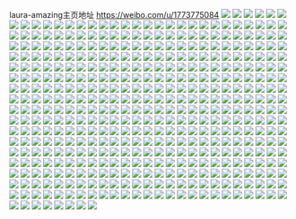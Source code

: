 laura-amazing主页地址 https://weibo.com/u/1773775084 
![](https://wx4.sinaimg.cn/mw2000/69b9a8ecgy1h86q3v6cimj21yc0wie81.jpg) 
![](https://wx4.sinaimg.cn/mw2000/69b9a8ecgy1h86q3yf3s0j21yc0wi4qq.jpg) 
![](https://wx4.sinaimg.cn/mw2000/69b9a8ecgy1h7mj05qx2ej21sc36cu0x.jpg) 
![](https://wx4.sinaimg.cn/mw2000/69b9a8ecgy1h7mj0rpwdqj21sc36c4qq.jpg) 
![](https://wx4.sinaimg.cn/mw2000/69b9a8ecgy1h7mj0uz68dj21sc36cu0x.jpg) 
![](https://wx4.sinaimg.cn/mw2000/69b9a8ecgy1h7mj0oq3dlj21sc36cnpd.jpg) 
![](https://wx4.sinaimg.cn/mw2000/69b9a8ecgy1h7e1vikjtij21rp36cqv5.jpg) 
![](https://wx4.sinaimg.cn/mw2000/69b9a8ecgy1h7e1wfhxmsj21sc36ce82.jpg) 
![](https://wx4.sinaimg.cn/mw2000/69b9a8ecgy1h7e1vp77qfj21s136ckjl.jpg) 
![](https://wx4.sinaimg.cn/mw2000/69b9a8ecgy1h7e1vezfm3j21sc36cjv6.jpg) 
![](https://wx4.sinaimg.cn/mw2000/69b9a8ecgy1h7e1wc0m33j21sc36c1ky.jpg) 
![](https://wx4.sinaimg.cn/mw2000/69b9a8ecgy1h7e1wjk5ovj21sc36cqv6.jpg) 
![](https://wx4.sinaimg.cn/mw2000/69b9a8ecgy1h7bueqhxfij21sc36cgry.jpg) 
![](https://wx4.sinaimg.cn/mw2000/69b9a8ecgy1h7buetjuqkj21sc36cu0z.jpg) 
![](https://wx4.sinaimg.cn/mw2000/69b9a8ecgy1h7bueupw33j21sb36cjw7.jpg) 
![](https://wx4.sinaimg.cn/mw2000/69b9a8ecgy1h7buexpjpcj21sc36c441.jpg) 
![](https://wx4.sinaimg.cn/mw2000/69b9a8ecgy1h7bueol2a5j21sc36c0vy.jpg) 
![](https://wx4.sinaimg.cn/mw2000/69b9a8ecgy1h7buf151iqj21sc36ce82.jpg) 
![](https://wx4.sinaimg.cn/mw2000/69b9a8ecgy1h7buf1udx8j21471oa7gh.jpg) 
![](https://wx4.sinaimg.cn/mw2000/69b9a8ecgy1h7buf2bzycj21dk22cwws.jpg) 
![](https://wx4.sinaimg.cn/mw2000/69b9a8ecgy1h7buf3dxxij21sd2ojhdt.jpg) 
![](https://wx4.sinaimg.cn/mw2000/69b9a8ecgy1h7buf3vccuj216n1rzwsw.jpg) 
![](https://wx4.sinaimg.cn/mw2000/69b9a8ecgy1h7buf4c9kyj21521pkqh2.jpg) 
![](https://wx4.sinaimg.cn/mw2000/69b9a8ecgy1h7buf52q49j20p911wn65.jpg) 
![](https://wx4.sinaimg.cn/mw2000/69b9a8ecgy1h7buf7c1gxj21sc36cu0y.jpg) 
![](https://wx4.sinaimg.cn/mw2000/69b9a8ecgy1h7buf7xgw0j20pb11yagy.jpg) 
![](https://wx4.sinaimg.cn/mw2000/69b9a8ecgy1h7buf9oz6tj21591pv7wh.jpg) 
![](https://wx4.sinaimg.cn/mw2000/69b9a8ecgy1h7bufb4rggj215w1qu7wh.jpg) 
![](https://wx4.sinaimg.cn/mw2000/69b9a8ecgy1h7bubomvclj21a41x7e81.jpg) 
![](https://wx4.sinaimg.cn/mw2000/69b9a8ecgy1h7bufddc3rj21qm15r1kx.jpg) 
![](https://wx4.sinaimg.cn/mw2000/69b9a8ecgy1h77j4g7a8cj21sc2dsn73.jpg) 
![](https://wx4.sinaimg.cn/mw2000/69b9a8ecgy1h77j59x1rcj22c0340e83.jpg) 
![](https://wx4.sinaimg.cn/mw2000/69b9a8ecgy1h77j42gz7pj226l2wshdu.jpg) 
![](https://wx4.sinaimg.cn/mw2000/69b9a8ecgy1h77j40dqf1j22102pcx6q.jpg) 
![](https://wx4.sinaimg.cn/mw2000/69b9a8ecgy1h77j48jyh5j22652w77wj.jpg) 
![](https://wx4.sinaimg.cn/mw2000/69b9a8ecgy1h77j44ujcfj21un2gvhdu.jpg) 
![](https://wx4.sinaimg.cn/mw2000/69b9a8ecgy1h77j50bv61j22c0340kjo.jpg) 
![](https://wx4.sinaimg.cn/mw2000/69b9a8ecgy1h77j4mi3nbj21sc2ds7wi.jpg) 
![](https://wx4.sinaimg.cn/mw2000/69b9a8ecgy1h6ya0530e6j22c03404qs.jpg) 
![](https://wx4.sinaimg.cn/mw2000/69b9a8ecgy1h6yady718gj22c03407wh.jpg) 
![](https://wx4.sinaimg.cn/mw2000/69b9a8ecgy1h6yare99f0j22c0340wzj.jpg) 
![](https://wx4.sinaimg.cn/mw2000/69b9a8ecgy1h6yarbsugqj22c03401l0.jpg) 
![](https://wx4.sinaimg.cn/mw2000/69b9a8ecgy1h6ptvj1wnvj22c0340kie.jpg) 
![](https://wx4.sinaimg.cn/mw2000/69b9a8ecgy1h6ptwu6851j22c0340e81.jpg) 
![](https://wx4.sinaimg.cn/mw2000/69b9a8ecgy1h6ptwz2jn4j22c0340kjo.jpg) 
![](https://wx4.sinaimg.cn/mw2000/69b9a8ecgy1h6ptvqjob3j21sc2dsu0z.jpg) 
![](https://wx4.sinaimg.cn/mw2000/69b9a8ecgy1h6ptw9ppo0j21x82kme83.jpg) 
![](https://wx4.sinaimg.cn/mw2000/69b9a8ecgy1h6ptwd8ydvj216z1lb1kx.jpg) 
![](https://wx4.sinaimg.cn/mw2000/69b9a8ecgy1h6ptw3gx1ej22c0340kjl.jpg) 
![](https://wx4.sinaimg.cn/mw2000/69b9a8ecgy1h6ptxellioj22c03401ky.jpg) 
![](https://wx4.sinaimg.cn/mw2000/69b9a8ecgy1h6ptxnuftlj225h2vbb29.jpg) 
![](https://wx4.sinaimg.cn/mw2000/69b9a8ecgy1h295bv9k9mj20zo2561kx.jpg) 
![](https://wx4.sinaimg.cn/mw2000/69b9a8ecgy1h295btprz1j20zo256qsn.jpg) 
![](https://wx4.sinaimg.cn/mw2000/69b9a8ecgy1h1d6unrra5j20zo2561kx.jpg) 
![](https://wx4.sinaimg.cn/mw2000/69b9a8ecgy1h1d6up7v7sj22560zohdt.jpg) 
![](https://wx4.sinaimg.cn/mw2000/69b9a8ecgy1h1bo47r5opj21ha1z24qq.jpg) 
![](https://wx4.sinaimg.cn/mw2000/69b9a8ecgy1gyuz7x35rej21sc2e01kz.jpg) 
![](https://wx4.sinaimg.cn/mw2000/69b9a8ecgy1gy389r58d6j20sg0sggr7.jpg) 
![](https://wx4.sinaimg.cn/mw2000/69b9a8ecly1gxxi04cwj0j22560zou0x.jpg) 
![](https://wx4.sinaimg.cn/mw2000/69b9a8ecly1gxxhyqne29j22560zob2a.jpg) 
![](https://wx4.sinaimg.cn/mw2000/69b9a8ecly1gxxhz1dfn3j22560zo7wi.jpg) 
![](https://wx4.sinaimg.cn/mw2000/69b9a8ecly1gxxhz7x9urj22560zokjl.jpg) 
![](https://wx4.sinaimg.cn/mw2000/69b9a8ecly1gxxhzg6ihjj22560zohdt.jpg) 
![](https://wx4.sinaimg.cn/mw2000/69b9a8ecly1gxxhzv20cdj22560zo1kz.jpg) 
![](https://wx4.sinaimg.cn/mw2000/69b9a8ecgy1gx5p8r9sgmj20pu0hpgoz.jpg) 
![](https://wx4.sinaimg.cn/mw2000/69b9a8ecgy1gw2f8bewooj227g2xxu0x.jpg) 
![](https://wx4.sinaimg.cn/mw2000/69b9a8ecgy1gw2f8anfjpj22ls1t6hdt.jpg) 
![](https://wx4.sinaimg.cn/mw2000/69b9a8ecgy1gw2f8c8ofyj22ub24qx6p.jpg) 
![](https://wx4.sinaimg.cn/mw2000/69b9a8ecgy1gvydjso2evj20zo256kjl.jpg) 
![](https://wx4.sinaimg.cn/mw2000/69b9a8ecgy1gvu00s4hnxj21sc2ds4o0.jpg) 
![](https://wx4.sinaimg.cn/mw2000/69b9a8ecgy1gvu013v4s8j21sc2dskf2.jpg) 
![](https://wx4.sinaimg.cn/mw2000/69b9a8ecgy1gvu01k9firj21sc2dsb29.jpg) 
![](https://wx4.sinaimg.cn/mw2000/69b9a8ecgy1gvu02nmn7yj21sc2dsqv5.jpg) 
![](https://wx4.sinaimg.cn/mw2000/69b9a8ecgy1gvu0436spxj22560zox6p.jpg) 
![](https://wx4.sinaimg.cn/mw2000/001W2zVygy1gvqu839t8ij62c0340kjn02.jpg) 
![](https://wx4.sinaimg.cn/mw2000/001W2zVygy1gvm7vpfmbij61sc2dshc502.jpg) 
![](https://wx4.sinaimg.cn/mw2000/001W2zVygy1gvkfo4d7y5j63402c0npe02.jpg) 
![](https://wx4.sinaimg.cn/mw2000/001W2zVygy1gvkfo94co1j63402c0x6q02.jpg) 
![](https://wx4.sinaimg.cn/mw2000/001W2zVygy1gvkfo183e8j63402c0qv602.jpg) 
![](https://wx4.sinaimg.cn/mw2000/001W2zVygy1gvkfom183sj63402c0b2a02.jpg) 
![](https://wx4.sinaimg.cn/mw2000/001W2zVygy1gvkfqhmff2j61tk2qc7wh02.jpg) 
![](https://wx4.sinaimg.cn/mw2000/001W2zVygy1gvkfqfpaqij61rq2nlkjl02.jpg) 
![](https://wx4.sinaimg.cn/mw2000/001W2zVygy1gvkfqjjp7kj631n2a8hdt02.jpg) 
![](https://wx4.sinaimg.cn/mw2000/001W2zVygy1gvkfr2p0cpj62c0340b2b02.jpg) 
![](https://wx4.sinaimg.cn/mw2000/001W2zVygy1gvkfs9sjc6j63402c0x6p02.jpg) 
![](https://wx4.sinaimg.cn/mw2000/001W2zVygy1gumujhgbxoj60zh0nnk0w02.jpg) 
![](https://wx4.sinaimg.cn/mw2000/001W2zVygy1gumuizig20j62x41y2qv602.jpg) 
![](https://wx4.sinaimg.cn/mw2000/001W2zVygy1gumujgrm6aj62sj1v11ky02.jpg) 
![](https://wx4.sinaimg.cn/mw2000/001W2zVygy1gumui0nmbuj60yy0naqdc02.jpg) 
![](https://wx4.sinaimg.cn/mw2000/001W2zVygy1gukrcbkebqj62bp1qsqqa02.jpg) 
![](https://wx4.sinaimg.cn/mw2000/001W2zVygy1gukrccwhpwj62fb1th1kx02.jpg) 
![](https://wx4.sinaimg.cn/mw2000/001W2zVygy1gukrcefgo4j62wo26ikjl02.jpg) 
![](https://wx4.sinaimg.cn/mw2000/001W2zVygy1gukrcfn4ipj625p1manee02.jpg) 
![](https://wx4.sinaimg.cn/mw2000/001W2zVygy1gukrcgrki4j62a31pk7q902.jpg) 
![](https://wx4.sinaimg.cn/mw2000/001W2zVygy1gukrcmcjsfj61z31hb1bu02.jpg) 
![](https://wx4.sinaimg.cn/mw2000/001W2zVygy1guijaokgwbj63402c0u0z02.jpg) 
![](https://wx4.sinaimg.cn/mw2000/001W2zVygy1guijatenf3j63402c0u0z02.jpg) 
![](https://wx4.sinaimg.cn/mw2000/001W2zVygy1guijhk18pdj63402c0u0x02.jpg) 
![](https://wx4.sinaimg.cn/mw2000/001W2zVygy1guijdmpkf2j62pi214h7b02.jpg) 
![](https://wx4.sinaimg.cn/mw2000/001W2zVygy1guijdoprtaj62sy23q4qq02.jpg) 
![](https://wx4.sinaimg.cn/mw2000/001W2zVygy1guijdl4kjtj63402c0x6q02.jpg) 
![](https://wx4.sinaimg.cn/mw2000/001W2zVygy1guijhuex31j62ca1r8h6f02.jpg) 
![](https://wx4.sinaimg.cn/mw2000/001W2zVygy1guijhssishj623b2sf1kx02.jpg) 
![](https://wx4.sinaimg.cn/mw2000/001W2zVygy1guijhvhe9pj62lz1yhaxi02.jpg) 
![](https://wx4.sinaimg.cn/mw2000/001W2zVygy1gug4zb3kpdj62c02c01kz02.jpg) 
![](https://wx4.sinaimg.cn/mw2000/69b9a8ecgy1gu63c1hru4j22560zoavl.jpg) 
![](https://wx4.sinaimg.cn/mw2000/69b9a8ecgy1gu63c2ngehj22560zoavj.jpg) 
![](https://wx4.sinaimg.cn/mw2000/69b9a8ecgy1gu63c3qir6j22560zo4jx.jpg) 
![](https://wx4.sinaimg.cn/mw2000/69b9a8ecgy1gu63c4y50mj22560zo4jy.jpg) 
![](https://wx4.sinaimg.cn/mw2000/69b9a8ecgy1gthb99vumej23402c07wk.jpg) 
![](https://wx4.sinaimg.cn/mw2000/69b9a8ecgy1gthb98i76rj22c0340u0y.jpg) 
![](https://wx4.sinaimg.cn/mw2000/69b9a8ecgy1gt5zxn7wygj21sc2dsqv5.jpg) 
![](https://wx4.sinaimg.cn/mw2000/69b9a8ecgy1gt2kc3uho4j20zo256kjl.jpg) 
![](https://wx4.sinaimg.cn/mw2000/69b9a8ecgy1gsshnqbejtj22x721i1eq.jpg) 
![](https://wx4.sinaimg.cn/mw2000/69b9a8ecgy1gshkww9wk6j2134134q8x.jpg) 
![](https://wx4.sinaimg.cn/mw2000/69b9a8ecgy1gs41o07ha0j22c02c0e82.jpg) 
![](https://wx4.sinaimg.cn/mw2000/69b9a8ecgy1gs41o3d3j2j22c02c01kx.jpg) 
![](https://wx4.sinaimg.cn/mw2000/69b9a8ecgy1gs3vogjj5oj21sc2dsb2a.jpg) 
![](https://wx4.sinaimg.cn/mw2000/69b9a8ecgy1gs3vpmmsqfj20vh169hdt.jpg) 
![](https://wx4.sinaimg.cn/mw2000/69b9a8ecgy1gs3wyy28xzj20ul15f1kx.jpg) 
![](https://wx4.sinaimg.cn/mw2000/69b9a8ecgy1gs3wz4afupj21sc2dsx6p.jpg) 
![](https://wx4.sinaimg.cn/mw2000/69b9a8ecly1gs09qf1mumj20u01401kx.jpg) 
![](https://wx4.sinaimg.cn/mw2000/69b9a8ecly1gs09rwlnu7j20lw0oiab0.jpg) 
![](https://wx4.sinaimg.cn/mw2000/69b9a8ecly1gs09qicrygj20u0140x6q.jpg) 
![](https://wx4.sinaimg.cn/mw2000/69b9a8ecgy1grucjiajzwj21sc2dsjwa.jpg) 
![](https://wx4.sinaimg.cn/mw2000/69b9a8ecgy1grm9cfari1j22c02c0hdt.jpg) 
![](https://wx4.sinaimg.cn/mw2000/69b9a8ecgy1gr6pkrdyclj20tg11iafv.jpg) 
![](https://wx4.sinaimg.cn/mw2000/69b9a8ecgy1gr2im8sn3sj20zo0lwtda.jpg) 
![](https://wx4.sinaimg.cn/mw2000/69b9a8ecly1gpuvstdl9hj21o01o01ky.jpg) 
![](https://wx4.sinaimg.cn/mw2000/69b9a8ecly1gpuvsz2fb6j217d17dkcp.jpg) 
![](https://wx4.sinaimg.cn/mw2000/69b9a8ecly1gpuvsu9hw7j21o01o0u0x.jpg) 
![](https://wx4.sinaimg.cn/mw2000/69b9a8ecly1gpuvsvah7hj21w02inu0x.jpg) 
![](https://wx4.sinaimg.cn/mw2000/69b9a8ecly1gpuvswfxj0j22in1w0e82.jpg) 
![](https://wx4.sinaimg.cn/mw2000/69b9a8ecly1gpuvsxyx5kj21w02in4qq.jpg) 
![](https://wx4.sinaimg.cn/mw2000/69b9a8ecgy1gpf3qseu1xj23402c0x6r.jpg) 
![](https://wx4.sinaimg.cn/mw2000/69b9a8ecgy1gpf3qqksv0j20va16n4mm.jpg) 
![](https://wx4.sinaimg.cn/mw2000/69b9a8ecly1goph268hxmj22801o0hdt.jpg) 
![](https://wx4.sinaimg.cn/mw2000/69b9a8ecly1gogwzl1950j226z270npf.jpg) 
![](https://wx4.sinaimg.cn/mw2000/69b9a8ecly1gogwzgimgbj20nh0nhn1x.jpg) 
![](https://wx4.sinaimg.cn/mw2000/69b9a8ecly1gn500uhot3j21ie10ztr0.jpg) 
![](https://wx4.sinaimg.cn/mw2000/69b9a8ecly1gn500upqncj21hx0zync4.jpg) 
![](https://wx4.sinaimg.cn/mw2000/69b9a8ecly1gn500uyit2j21kw11xqnl.jpg) 
![](https://wx4.sinaimg.cn/mw2000/69b9a8ecly1gn500tpyodj21kw11x1d7.jpg) 
![](https://wx4.sinaimg.cn/mw2000/69b9a8ecly1gn500v777gj21kw11x4h7.jpg) 
![](https://wx4.sinaimg.cn/mw2000/69b9a8ecly1gn500vju7xj21kw11x1a0.jpg) 
![](https://wx4.sinaimg.cn/mw2000/69b9a8ecly1gmn7xryyxqj226t26thdu.jpg) 
![](https://wx4.sinaimg.cn/mw2000/69b9a8ecly1gmn8vtmuwij20u00u01kx.jpg) 
![](https://wx4.sinaimg.cn/mw2000/69b9a8ecly1gmc1hmi0nqj21sc2dskjm.jpg) 
![](https://wx4.sinaimg.cn/mw2000/69b9a8ecly1gm7enn25brj21vj2i11ef.jpg) 
![](https://wx4.sinaimg.cn/mw2000/69b9a8ecly1gkoqs4pyt9j21vy2il4e9.jpg) 
![](https://wx4.sinaimg.cn/mw2000/69b9a8ecly1gk90iu4pv7j20v90hidjj.jpg) 
![](https://wx4.sinaimg.cn/mw2000/69b9a8ecly1gjw59z9c2gj221q221u0x.jpg) 
![](https://wx4.sinaimg.cn/mw2000/69b9a8ecly1gjw5a080h5j22c0340kjn.jpg) 
![](https://wx4.sinaimg.cn/mw2000/69b9a8ecly1gjw5a10rvkj21id20e7wh.jpg) 
![](https://wx4.sinaimg.cn/mw2000/69b9a8ecly1gjw5a1z9j0j22801o04qr.jpg) 
![](https://wx4.sinaimg.cn/mw2000/69b9a8ecly1gja6pu6099j22c02c0u0x.jpg) 
![](https://wx4.sinaimg.cn/mw2000/69b9a8ecly1gja6pxdcntj22c02c0x6p.jpg) 
![](https://wx4.sinaimg.cn/mw2000/69b9a8ecly1gja6prl88vj22c02c0u0x.jpg) 
![](https://wx4.sinaimg.cn/mw2000/69b9a8ecly1gja6q0cbxij222y22ynpd.jpg) 
![](https://wx4.sinaimg.cn/mw2000/69b9a8ecly1gj0xfqs7r0j21nv27t7wh.jpg) 
![](https://wx4.sinaimg.cn/mw2000/69b9a8ecly1gj0xfrmntcj21nv27t7wh.jpg) 
![](https://wx4.sinaimg.cn/mw2000/69b9a8ecly1gi3enrtm40j234022ob2a.jpg) 
![](https://wx4.sinaimg.cn/mw2000/69b9a8ecly1ghsr9pzw57j23402c04qq.jpg) 
![](https://wx4.sinaimg.cn/mw2000/69b9a8ecly1ghsr9u30a7j22c0340e83.jpg) 
![](https://wx4.sinaimg.cn/mw2000/69b9a8ecly1ghsr9y9o2yj22c03407wi.jpg) 
![](https://wx4.sinaimg.cn/mw2000/69b9a8ecly1ghsr9zkovtj20y40mr7a0.jpg) 
![](https://wx4.sinaimg.cn/mw2000/69b9a8ecly1ghsra0di1bj21pb16o1c0.jpg) 
![](https://wx4.sinaimg.cn/mw2000/69b9a8ecly1ghsra19vhrj21ml134ts8.jpg) 
![](https://wx4.sinaimg.cn/mw2000/69b9a8ecly1ghogltb65aj21nv27tkjl.jpg) 
![](https://wx4.sinaimg.cn/mw2000/69b9a8ecly1ghlsf2ztcqj20f006at90.jpg) 
![](https://wx4.sinaimg.cn/mw2000/69b9a8ecly1ghkno0133xj21vz1vz1kz.jpg) 
![](https://wx4.sinaimg.cn/mw2000/69b9a8ecly1ghknnyoqp6j227r27re83.jpg) 
![](https://wx4.sinaimg.cn/mw2000/69b9a8ecly1ghdgi6ysn2j20qw06en1d.jpg) 
![](https://wx4.sinaimg.cn/mw2000/69b9a8ecly1gguy7lmie4j22in2inhdu.jpg) 
![](https://wx4.sinaimg.cn/mw2000/69b9a8ecly1ggoi9llyn0j21yl2m4hdu.jpg) 
![](https://wx4.sinaimg.cn/mw2000/69b9a8ecly1ggoi9pr9jdj21sr2ecnpe.jpg) 
![](https://wx4.sinaimg.cn/mw2000/69b9a8ecly1ggoi9rodnnj21l116s000.jpg) 
![](https://wx4.sinaimg.cn/mw2000/69b9a8ecly1ggoi9t3q3ej21gi13enpd.jpg) 
![](https://wx4.sinaimg.cn/mw2000/69b9a8ecly1ggfen57wpyj228p2zlx6q.jpg) 
![](https://wx4.sinaimg.cn/mw2000/69b9a8ecly1ggfen76fvoj22c0340x6p.jpg) 
![](https://wx4.sinaimg.cn/mw2000/69b9a8ecly1ggfena4csej23402c0kjl.jpg) 
![](https://wx4.sinaimg.cn/mw2000/69b9a8ecly1ggfen2oldnj22c0340kjl.jpg) 
![](https://wx4.sinaimg.cn/mw2000/69b9a8ecly1ggdvcdmwvfj21ii20oe81.jpg) 
![](https://wx4.sinaimg.cn/mw2000/69b9a8ecly1gfy0at2cwfj21m025cb29.jpg) 
![](https://wx4.sinaimg.cn/mw2000/69b9a8ecly1gfy0arcpfij21nv27thdt.jpg) 
![](https://wx4.sinaimg.cn/mw2000/69b9a8ecly1gftfkxzc85j20u01s47jt.jpg) 
![](https://wx4.sinaimg.cn/mw2000/69b9a8ecly1gfrtbjogaij21nv2ht4qr.jpg) 
![](https://wx4.sinaimg.cn/mw2000/69b9a8ecly1gflyk7xlfjj21151dih4c.jpg) 
![](https://wx4.sinaimg.cn/mw2000/69b9a8ecly1gflykbdtxwj21151di1c9.jpg) 
![](https://wx4.sinaimg.cn/mw2000/69b9a8ecly1gflyke7rx1j21151di7o7.jpg) 
![](https://wx4.sinaimg.cn/mw2000/69b9a8ecly1gfdtcre5y3j21jd21t4qp.jpg) 
![](https://wx4.sinaimg.cn/mw2000/69b9a8ecly1gezab3fjh4j21nv27tb29.jpg) 
![](https://wx4.sinaimg.cn/mw2000/69b9a8ecly1gezab4eex9j21pd29r7wi.jpg) 
![](https://wx4.sinaimg.cn/mw2000/69b9a8ecly1geuitw4g90j227t1nvh6z.jpg) 
![](https://wx4.sinaimg.cn/mw2000/69b9a8ecly1gcur37ae3yj21400tgn74.jpg) 
![](https://wx4.sinaimg.cn/mw2000/69b9a8ecly1gcur37lciyj21d610wdx0.jpg) 
![](https://wx4.sinaimg.cn/mw2000/69b9a8ecly1gcur37uzlvj20x70m4q98.jpg) 
![](https://wx4.sinaimg.cn/mw2000/69b9a8ecly1gcur383j92j215t0w3tie.jpg) 
![](https://wx4.sinaimg.cn/mw2000/69b9a8ecly1gclch9j7xzj21nv27t4qp.jpg) 
![](https://wx4.sinaimg.cn/mw2000/69b9a8ecly1gclchaaq19j21n226r7wh.jpg) 
![](https://wx4.sinaimg.cn/mw2000/69b9a8ecly1gcdqz7ol6uj22c0340x6s.jpg) 
![](https://wx4.sinaimg.cn/mw2000/69b9a8ecly1gcdqz9990aj22c0340x6s.jpg) 
![](https://wx4.sinaimg.cn/mw2000/69b9a8ecly1gbz7xbybjjj21nv27tx6p.jpg) 
![](https://wx4.sinaimg.cn/mw2000/69b9a8ecly1gbz7xnmn5ij23402c0b2b.jpg) 
![](https://wx4.sinaimg.cn/mw2000/69b9a8ecly1gbwv533fk0j21vo0v94qy.jpg) 
![](https://wx4.sinaimg.cn/mw2000/69b9a8ecly1gbwv463b00j21vo0v9qvb.jpg) 
![](https://wx4.sinaimg.cn/mw2000/69b9a8ecly1gbwv5gqo8uj21vo0v94qw.jpg) 
![](https://wx4.sinaimg.cn/mw2000/69b9a8ecly1gbwv4ku9r2j21vo0v9he0.jpg) 
![](https://wx4.sinaimg.cn/mw2000/69b9a8ecly1gbpg0a328uj21vo0v9hdz.jpg) 
![](https://wx4.sinaimg.cn/mw2000/69b9a8ecly1gbly18va0hj20mi0u043r.jpg) 
![](https://wx4.sinaimg.cn/mw2000/69b9a8ecly1gbly1752phj22c03404qq.jpg) 
![](https://wx4.sinaimg.cn/mw2000/69b9a8ecly1gbly1cdv6dj21vo0v9kjr.jpg) 
![](https://wx4.sinaimg.cn/mw2000/69b9a8ecly1gbly1i56pbj21vo0v9npm.jpg) 
![](https://wx4.sinaimg.cn/mw2000/69b9a8ecly1gbly1jrvnij23402c0njw.jpg) 
![](https://wx4.sinaimg.cn/mw2000/69b9a8ecly1gbly1krzozj20u01syk5t.jpg) 
![](https://wx4.sinaimg.cn/mw2000/69b9a8ecly1gbjnerrtgcj23402c0x6p.jpg) 
![](https://wx4.sinaimg.cn/mw2000/69b9a8ecly1gbbjurzyd1j23402c07wh.jpg) 
![](https://wx4.sinaimg.cn/mw2000/69b9a8ecly1gbbjuzev54j23402c07wh.jpg) 
![](https://wx4.sinaimg.cn/mw2000/69b9a8ecly1gbbjwwgrzpj213u0tu4qp.jpg) 
![](https://wx4.sinaimg.cn/mw2000/69b9a8ecly1gbbjuki6m5j22c03401kx.jpg) 
![](https://wx4.sinaimg.cn/mw2000/69b9a8ecly1gbbjwnqjmkj21sy0u0x6p.jpg) 
![](https://wx4.sinaimg.cn/mw2000/69b9a8ecly1gbbjvrdyvnj20lh0mdn1n.jpg) 
![](https://wx4.sinaimg.cn/mw2000/69b9a8ecly1gbbjx3w3thj20u00vcwu9.jpg) 
![](https://wx4.sinaimg.cn/mw2000/69b9a8ecly1gbaeu3z4vzj23402c01kx.jpg) 
![](https://wx4.sinaimg.cn/mw2000/69b9a8ecly1gbaev8uyefj23402c01kx.jpg) 
![](https://wx4.sinaimg.cn/mw2000/69b9a8ecly1gb9o1o78skj23402c07mk.jpg) 
![](https://wx4.sinaimg.cn/mw2000/69b9a8ecly1gb9o1qyry3j23402c0kil.jpg) 
![](https://wx4.sinaimg.cn/mw2000/69b9a8ecly1gb9o1ub9r3j23402c01kx.jpg) 
![](https://wx4.sinaimg.cn/mw2000/69b9a8ecly1gb9o1wzxnfj23402c01kx.jpg) 
![](https://wx4.sinaimg.cn/mw2000/69b9a8ecly1gb9o1zws6dj22c03404qp.jpg) 
![](https://wx4.sinaimg.cn/mw2000/69b9a8ecly1gb83cz59ihj23402c01kx.jpg) 
![](https://wx4.sinaimg.cn/mw2000/69b9a8ecly1gb83dlllzpj23402c07wh.jpg) 
![](https://wx4.sinaimg.cn/mw2000/69b9a8ecly1gazuicwgdij21gu0z8kdz.jpg) 
![](https://wx4.sinaimg.cn/mw2000/69b9a8ecly1gazuici2fzj21kw11xasz.jpg) 
![](https://wx4.sinaimg.cn/mw2000/69b9a8ecly1gazuifxmtfj21jx11ae5l.jpg) 
![](https://wx4.sinaimg.cn/mw2000/69b9a8ecly1gazuigk64mj22xc1yaqv5.jpg) 
![](https://wx4.sinaimg.cn/mw2000/69b9a8ecly1gazuihizp3j22ta1vle81.jpg) 
![](https://wx4.sinaimg.cn/mw2000/69b9a8ecly1gazuiih50uj21xo2wiqv5.jpg) 
![](https://wx4.sinaimg.cn/mw2000/69b9a8ecly1gaykrlld8kj227t1nve82.jpg) 
![](https://wx4.sinaimg.cn/mw2000/69b9a8ecly1galt24fj0oj22c02c04qp.jpg) 
![](https://wx4.sinaimg.cn/mw2000/69b9a8ecly1galt281132j22c02c07wh.jpg) 
![](https://wx4.sinaimg.cn/mw2000/69b9a8ecly1galt2c3wuxj22c02c07wh.jpg) 
![](https://wx4.sinaimg.cn/mw2000/69b9a8ecly1galt2g9b56j23402c0e62.jpg) 
![](https://wx4.sinaimg.cn/mw2000/69b9a8ecly1galt2rwz6oj23402c0e81.jpg) 
![](https://wx4.sinaimg.cn/mw2000/69b9a8ecly1galt351hoyj23402c01fz.jpg) 
![](https://wx4.sinaimg.cn/mw2000/69b9a8ecly1galt3apg7uj22c0340kjl.jpg) 
![](https://wx4.sinaimg.cn/mw2000/69b9a8ecly1galt3fwvdej22c02c0u0a.jpg) 
![](https://wx4.sinaimg.cn/mw2000/69b9a8ecly1galt3jd0akj22c02c04qp.jpg) 
![](https://wx4.sinaimg.cn/mw2000/69b9a8ecly1galt3nk976j22c02c0hdt.jpg) 
![](https://wx4.sinaimg.cn/mw2000/69b9a8ecly1galt3ub1tzj22c0340e81.jpg) 
![](https://wx4.sinaimg.cn/mw2000/69b9a8ecly1galt4019kwj22c03407wh.jpg) 
![](https://wx4.sinaimg.cn/mw2000/69b9a8ecly1galt441lzjj22c02c04qp.jpg) 
![](https://wx4.sinaimg.cn/mw2000/69b9a8ecly1gai90xamhej23402c0hdv.jpg) 
![](https://wx4.sinaimg.cn/mw2000/69b9a8ecly1gai98zl481j23402c0qv5.jpg) 
![](https://wx4.sinaimg.cn/mw2000/69b9a8ecly1gai91ba10bj23402c0e82.jpg) 
![](https://wx4.sinaimg.cn/mw2000/69b9a8ecly1gai90ni9iyj23402c0x6p.jpg) 
![](https://wx4.sinaimg.cn/mw2000/69b9a8ecly1gai9140yn8j23402c0qv5.jpg) 
![](https://wx4.sinaimg.cn/mw2000/69b9a8ecly1gai98szdztj23402c0npd.jpg) 
![](https://wx4.sinaimg.cn/mw2000/69b9a8ecly1gai996tkm5j23402c0qv5.jpg) 
![](https://wx4.sinaimg.cn/mw2000/69b9a8ecly1gai99cd3z4j23402c07wi.jpg) 
![](https://wx4.sinaimg.cn/mw2000/69b9a8ecly1gai91ha5lmj23402c0e81.jpg) 
![](https://wx4.sinaimg.cn/mw2000/69b9a8ecly1gahen9uhedj20tn0o9ajb.jpg) 
![](https://wx4.sinaimg.cn/mw2000/69b9a8ecly1gagrwspct1j22c02c0ke6.jpg) 
![](https://wx4.sinaimg.cn/mw2000/69b9a8ecly1gagrwu8wo8j22c02c0nl5.jpg) 
![](https://wx4.sinaimg.cn/mw2000/69b9a8ecly1gag6h6wliej22191j04lr.jpg) 
![](https://wx4.sinaimg.cn/mw2000/69b9a8ecly1gag6h86xlfj21ys1h4nnn.jpg) 
![](https://wx4.sinaimg.cn/mw2000/69b9a8ecly1gag6h9xf6lj22111is7wh.jpg) 
![](https://wx4.sinaimg.cn/mw2000/69b9a8ecly1gag6hb7klaj220h1idhd8.jpg) 
![](https://wx4.sinaimg.cn/mw2000/69b9a8ecly1ga81gak95nj21wr1wrqst.jpg) 
![](https://wx4.sinaimg.cn/mw2000/69b9a8ecly1ga81gbctxxj21wr1wrtxl.jpg) 
![](https://wx4.sinaimg.cn/mw2000/69b9a8ecly1ga4ub3l9pqj21vo0v9b2c.jpg) 
![](https://wx4.sinaimg.cn/mw2000/69b9a8ecly1ga4ub50us0j21vo0v94qs.jpg) 
![](https://wx4.sinaimg.cn/mw2000/69b9a8ecly1ga3mwdgdkuj21vo0v9b2c.jpg) 
![](https://wx4.sinaimg.cn/mw2000/69b9a8ecly1ga3mwev9joj21vo0v97wm.jpg) 
![](https://wx4.sinaimg.cn/mw2000/69b9a8ecly1ga3mwbdwvjj21vo0v9kjq.jpg) 
![](https://wx4.sinaimg.cn/mw2000/69b9a8ecly1ga30bh21ezj21eh1eh4l6.jpg) 
![](https://wx4.sinaimg.cn/mw2000/69b9a8ecly1g9kc62dib0j21nv27tu0x.jpg) 
![](https://wx4.sinaimg.cn/mw2000/69b9a8ecly1g9kc617unnj21nv27tu0x.jpg) 
![](https://wx4.sinaimg.cn/mw2000/69b9a8ecly1g95wbg6jfnj21ku1ku1kx.jpg) 
![](https://wx4.sinaimg.cn/mw2000/69b9a8ecly1g94pvspj44j20u00q3wr6.jpg) 
![](https://wx4.sinaimg.cn/mw2000/69b9a8ecly1g8tswso2jdj20v9096tbf.jpg) 
![](https://wx4.sinaimg.cn/mw2000/69b9a8ecly1g8tt4q30pdj22ds2dsb29.jpg) 
![](https://wx4.sinaimg.cn/mw2000/69b9a8ecly1g85to7jjduj22v825gqv5.jpg) 
![](https://wx4.sinaimg.cn/mw2000/69b9a8ecly1g853bfi2mlj21sc2dsx6q.jpg) 
![](https://wx4.sinaimg.cn/mw2000/69b9a8ecly1g853bdko9qj21sc2dsx6q.jpg) 
![](https://wx4.sinaimg.cn/mw2000/69b9a8ecly1g7u9q7nzd8j22c0340x6p.jpg) 
![](https://wx4.sinaimg.cn/mw2000/69b9a8ecly1g7k3wjixygj213z0u0qv5.jpg) 
![](https://wx4.sinaimg.cn/mw2000/69b9a8ecly1g7hb9kdoolj20ku0yl78b.jpg) 
![](https://wx4.sinaimg.cn/mw2000/69b9a8ecly1g75tu0qmwcj21sc2dsu0y.jpg) 
![](https://wx4.sinaimg.cn/mw2000/69b9a8ecly1g75ttzqrtcj21sc2dshdu.jpg) 
![](https://wx4.sinaimg.cn/mw2000/69b9a8ecly1g72j9lx5paj21sg2dsqm8.jpg) 
![](https://wx4.sinaimg.cn/mw2000/69b9a8ecly1g72j9ktm3nj21sg2dstu4.jpg) 
![](https://wx4.sinaimg.cn/mw2000/69b9a8ecly1g72j9mwv37j21sg2dsqnb.jpg) 
![](https://wx4.sinaimg.cn/mw2000/69b9a8ecly1g6p3p0wxdxj21sc1scb29.jpg) 
![](https://wx4.sinaimg.cn/mw2000/69b9a8ecly1g6hxytj2k1j21sc1sckjm.jpg) 
![](https://wx4.sinaimg.cn/mw2000/69b9a8ecly1g6eiiv4m5zj20u01hcdmt.jpg) 
![](https://wx4.sinaimg.cn/mw2000/69b9a8ecly1g64vsdema7j22to26onpe.jpg) 
![](https://wx4.sinaimg.cn/mw2000/69b9a8ecly1g60qgn94acj20v91vohdw.jpg) 
![](https://wx4.sinaimg.cn/mw2000/69b9a8ecly1g5x86nir1uj22w8268x6p.jpg) 
![](https://wx4.sinaimg.cn/mw2000/69b9a8ecly1g5x86p63qhj23402c0qv5.jpg) 
![](https://wx4.sinaimg.cn/mw2000/69b9a8ecly1g5x86rv15hj22me1ywnpd.jpg) 
![](https://wx4.sinaimg.cn/mw2000/69b9a8ecly1g5x86r2jcqj22d01qn1ky.jpg) 
![](https://wx4.sinaimg.cn/mw2000/69b9a8ecly1g5vrxfdmblj21zs2n87wi.jpg) 
![](https://wx4.sinaimg.cn/mw2000/69b9a8ecly1g5vrxgimolj23402c0b29.jpg) 
![](https://wx4.sinaimg.cn/mw2000/69b9a8ecly1g5uxm0o96mj23402c01kx.jpg) 
![](https://wx4.sinaimg.cn/mw2000/69b9a8ecly1g5uxm3q4sbj23402c01kx.jpg) 
![](https://wx4.sinaimg.cn/mw2000/69b9a8ecly1g5uxlxbgbqj23402c04qp.jpg) 
![](https://wx4.sinaimg.cn/mw2000/69b9a8ecly1g5uxm6grgzj23402c01kx.jpg) 
![](https://wx4.sinaimg.cn/mw2000/69b9a8ecly1g5p5490rimj22c02c0kjo.jpg) 
![](https://wx4.sinaimg.cn/mw2000/69b9a8ecly1g5p54bf6hcj22c02c0npg.jpg) 
![](https://wx4.sinaimg.cn/mw2000/69b9a8ecly1g5p547diaxj220y20wkjm.jpg) 
![](https://wx4.sinaimg.cn/mw2000/69b9a8ecly1g5p54dep21j22c02c04qr.jpg) 
![](https://wx4.sinaimg.cn/mw2000/69b9a8ecly1g5mtanduv7j21400u04qp.jpg) 
![](https://wx4.sinaimg.cn/mw2000/69b9a8ecly1g5ftuqfl7fj23402c0quc.jpg) 
![](https://wx4.sinaimg.cn/mw2000/69b9a8ecly1g5ftus8pqdj23402c0e2j.jpg) 
![](https://wx4.sinaimg.cn/mw2000/69b9a8ecly1g5ftuul6nlj22e41z27wh.jpg) 
![](https://wx4.sinaimg.cn/mw2000/69b9a8ecly1g5ftwjha1wj23402c0wzj.jpg) 
![](https://wx4.sinaimg.cn/mw2000/69b9a8ecly1g5ftuxhiq7j21zx2qlhdu.jpg) 
![](https://wx4.sinaimg.cn/mw2000/69b9a8ecly1g58tetjnsxj20pq0pln13.jpg) 
![](https://wx4.sinaimg.cn/mw2000/69b9a8ecly1g4lxs59pa4j22yo1o0hdv.jpg) 
![](https://wx4.sinaimg.cn/mw2000/69b9a8ecly1g4i1jlprtoj23402c07wh.jpg) 
![](https://wx4.sinaimg.cn/mw2000/69b9a8ecly1g4i1jn28xoj23402c07u7.jpg) 
![](https://wx4.sinaimg.cn/mw2000/69b9a8ecly1g4i1jk44yrj23402c0axe.jpg) 
![](https://wx4.sinaimg.cn/mw2000/69b9a8ecly1g4coj7k06jj22c02c07wj.jpg) 
![](https://wx4.sinaimg.cn/mw2000/69b9a8ecly1g4cojlwmikj22402401kx.jpg) 
![](https://wx4.sinaimg.cn/mw2000/69b9a8ecly1g4cok7tqehj23402c0hdt.jpg) 
![](https://wx4.sinaimg.cn/mw2000/69b9a8ecly1g4cokfq6ybj22c03404jv.jpg) 
![](https://wx4.sinaimg.cn/mw2000/69b9a8ecly1g47rj97hrbj20m80m842f.jpg) 
![](https://wx4.sinaimg.cn/mw2000/69b9a8ecly1g47rj9l80vj20m80m8adh.jpg) 
![](https://wx4.sinaimg.cn/mw2000/69b9a8ecly1g47rj8os4xj20m80m8wh6.jpg) 
![](https://wx4.sinaimg.cn/mw2000/69b9a8ecly1g40wauadd1j22c0340kjl.jpg) 
![](https://wx4.sinaimg.cn/mw2000/69b9a8ecly1g40wavitajj22c0340x6p.jpg) 
![](https://wx4.sinaimg.cn/mw2000/69b9a8ecly1g40waw64hvj22c0340e81.jpg) 
![](https://wx4.sinaimg.cn/mw2000/69b9a8ecly1g40wawqwx4j22c0340e81.jpg) 
![](https://wx4.sinaimg.cn/mw2000/69b9a8ecly1g40wax7gx5j21vw2hrk7r.jpg) 
![](https://wx4.sinaimg.cn/mw2000/69b9a8ecly1g40waxj4v0j22282pwnjj.jpg) 
![](https://wx4.sinaimg.cn/mw2000/69b9a8ecly1g40wdeealjj22c0340u0x.jpg) 
![](https://wx4.sinaimg.cn/mw2000/69b9a8ecly1g40way99ucj22c0340qv5.jpg) 
![](https://wx4.sinaimg.cn/mw2000/69b9a8ecly1g40wdfd8woj22c0340qv5.jpg) 
![](https://wx4.sinaimg.cn/mw2000/69b9a8ecly1g3qjbrbd2kj20u00u0dl3.jpg) 
![](https://wx4.sinaimg.cn/mw2000/69b9a8ecly1g3jkw8pdghj215o224qji.jpg) 
![](https://wx4.sinaimg.cn/mw2000/69b9a8ecly1g386xum1vtj22vs25snpd.jpg) 
![](https://wx4.sinaimg.cn/mw2000/69b9a8ecly1g386xtusl0j20v90l6tc7.jpg) 
![](https://wx4.sinaimg.cn/mw2000/69b9a8ecly1g35c5ye1ojj20qy10db29.jpg) 
![](https://wx4.sinaimg.cn/mw2000/69b9a8ecly1g30m0s2c3qj22c0340e81.jpg) 
![](https://wx4.sinaimg.cn/mw2000/69b9a8ecly1g2zs4h8yyvj21q82j57wj.jpg) 
![](https://wx4.sinaimg.cn/mw2000/69b9a8ecly1g2sy1l8tzsj21z11z1b29.jpg) 
![](https://wx4.sinaimg.cn/mw2000/69b9a8ecly1g2sy21ovcwj22c02c0b2a.jpg) 
![](https://wx4.sinaimg.cn/mw2000/69b9a8ecly1g2sy29zpbnj21qi2bc4qp.jpg) 
![](https://wx4.sinaimg.cn/mw2000/69b9a8ecly1g2sy0x3sm7j21qi2bc7wh.jpg) 
![](https://wx4.sinaimg.cn/mw2000/69b9a8ecly1g2sy2fbqyuj21ma25q4jf.jpg) 
![](https://wx4.sinaimg.cn/mw2000/69b9a8ecly1g2sy2r1z0lj22hx1tpkjl.jpg) 
![](https://wx4.sinaimg.cn/mw2000/69b9a8ecly1g2rqh42zvkj21nz2l7b2a.jpg) 
![](https://wx4.sinaimg.cn/mw2000/69b9a8ecly1g2rqh4wa8kj21nz28cu0x.jpg) 
![](https://wx4.sinaimg.cn/mw2000/69b9a8ecly1g1povs5pegj2328323kjl.jpg) 
![](https://wx4.sinaimg.cn/mw2000/69b9a8ecly1g1povqtxzkj24uj39rhdu.jpg) 
![](https://wx4.sinaimg.cn/mw2000/69b9a8ecly1g1l3af9h9lj20rs15o4bd.jpg) 
![](https://wx4.sinaimg.cn/mw2000/69b9a8ecly1g1ha3z2dacj23402c04qx.jpg) 
![](https://wx4.sinaimg.cn/mw2000/69b9a8ecly1g1ha40rxj1j21mv19okjn.jpg) 
![](https://wx4.sinaimg.cn/mw2000/69b9a8ecly1g14wirlc2ij22c02c0x6w.jpg) 
![](https://wx4.sinaimg.cn/mw2000/69b9a8ecly1g14wig4suej22c02c04qx.jpg) 
![](https://wx4.sinaimg.cn/mw2000/69b9a8ecly1g0s2gmihknj21sc2ds4qv.jpg) 
![](https://wx4.sinaimg.cn/mw2000/69b9a8ecly1g0j65fw993j20j40hajtn.jpg) 
![](https://wx4.sinaimg.cn/mw2000/69b9a8ecly1fzr4r3rn6lj21r627v4qq.jpg) 
![](https://wx4.sinaimg.cn/mw2000/69b9a8ecly1fzr4r8m7dvj21px2747wi.jpg) 
![](https://wx4.sinaimg.cn/mw2000/69b9a8ecly1fzr4rc27ukj21ko23kqv5.jpg) 
![](https://wx4.sinaimg.cn/mw2000/69b9a8ecly1fzlm4y8c4ej20v815okjl.jpg) 
![](https://wx4.sinaimg.cn/mw2000/69b9a8ecly1fz0hhgkh8fj20v80kunm3.jpg) 
![](https://wx4.sinaimg.cn/mw2000/69b9a8ecly1fyrgvbbkfuj21sc1sckjl.jpg) 
![](https://wx4.sinaimg.cn/mw2000/69b9a8ecly1fyq60zbeaoj218g0xa4qq.jpg) 
![](https://wx4.sinaimg.cn/mw2000/69b9a8ecly1fyq60o5g8wj20xc18etou.jpg) 
![](https://wx4.sinaimg.cn/mw2000/69b9a8ecly1fyiuj1xldej20cv0i5wg3.jpg) 
![](https://wx4.sinaimg.cn/mw2000/69b9a8ecly1fyiuj18fdhj20go0m8jt5.jpg) 
![](https://wx4.sinaimg.cn/mw2000/69b9a8ecly1fydzmbgkvfj21m71m7hdt.jpg) 
![](https://wx4.sinaimg.cn/mw2000/69b9a8ecly1fydzlniaz1j223r23re82.jpg) 
![](https://wx4.sinaimg.cn/mw2000/69b9a8ecly1fydzmftjhzj21lv1lve81.jpg) 
![](https://wx4.sinaimg.cn/mw2000/69b9a8ecly1fydklb8f2pj23403404qw.jpg) 
![](https://wx4.sinaimg.cn/mw2000/69b9a8ecly1fydkldy8zaj2340340u13.jpg) 
![](https://wx4.sinaimg.cn/mw2000/69b9a8ecgy1fy44vqiy3yj20v80v8wwq.jpg) 
![](https://wx4.sinaimg.cn/mw2000/69b9a8ecgy1fy2ls63u79j21l51l5hdt.jpg) 
![](https://wx4.sinaimg.cn/mw2000/69b9a8ecly1fxq756tv8uj22c02c0b2a.jpg) 
![](https://wx4.sinaimg.cn/mw2000/69b9a8ecly1fxq755y8lhj21nw263u0x.jpg) 
![](https://wx4.sinaimg.cn/mw2000/69b9a8ecly1fxgm440qdcj21nk27tb2a.jpg) 
![](https://wx4.sinaimg.cn/mw2000/69b9a8ecly1fxde5us5o0j21iu26t7wl.jpg) 
![](https://wx4.sinaimg.cn/mw2000/69b9a8ecly1fxde5ldezwj21nu27cu0x.jpg) 
![](https://wx4.sinaimg.cn/mw2000/69b9a8ecly1fx0qv3j69vj20v915ndqf.jpg) 
![](https://wx4.sinaimg.cn/mw2000/69b9a8ecly1fx0qv4j8pnj20rs2cob26.jpg) 
![](https://wx4.sinaimg.cn/mw2000/69b9a8ecly1fx0qv5aotmj20v919zaoz.jpg) 
![](https://wx4.sinaimg.cn/mw2000/69b9a8ecly1fx0qv630j9j20v91brwtr.jpg) 
![](https://wx4.sinaimg.cn/mw2000/69b9a8ecly1fx0qv7dliwj20v91cgqi6.jpg) 
![](https://wx4.sinaimg.cn/mw2000/69b9a8ecly1fx0qv86xpej20v91cd4e8.jpg) 
![](https://wx4.sinaimg.cn/mw2000/69b9a8ecly1fx0qv2o0qxj20v91chncy.jpg) 
![](https://wx4.sinaimg.cn/mw2000/69b9a8ecly1fx0qv93uevj20v91cidvo.jpg) 
![](https://wx4.sinaimg.cn/mw2000/69b9a8ecly1fx0qv9utwmj20v91e4wvj.jpg) 
![](https://wx4.sinaimg.cn/mw2000/69b9a8ecly1fwrozi3ys7j20k00k03zt.jpg) 
![](https://wx4.sinaimg.cn/mw2000/69b9a8ecly1fw2eqzdepuj21l9248x6p.jpg) 
![](https://wx4.sinaimg.cn/mw2000/69b9a8ecly1fw2er13wvij22c0340b29.jpg) 
![](https://wx4.sinaimg.cn/mw2000/69b9a8ecly1fw2er3rmn3j22c03404qp.jpg) 
![](https://wx4.sinaimg.cn/mw2000/69b9a8ecly1fw2erhlepfj222018f1kz.jpg) 
![](https://wx4.sinaimg.cn/mw2000/69b9a8ecly1fw182ubvrcj20v815ox6p.jpg) 
![](https://wx4.sinaimg.cn/mw2000/69b9a8ecly1fvsp8b6j2rj23402c0tpz.jpg) 
![](https://wx4.sinaimg.cn/mw2000/69b9a8ecly1fvsp8dxz8aj23402c0dtc.jpg) 
![](https://wx4.sinaimg.cn/mw2000/69b9a8ecly1fvsp8gkjr1j23402c01bb.jpg) 
![](https://wx4.sinaimg.cn/mw2000/69b9a8ecly1fvsp8jdg39j23402c0ape.jpg) 
![](https://wx4.sinaimg.cn/mw2000/69b9a8ecly1fvsp8mvhqpj23402c0qkj.jpg) 
![](https://wx4.sinaimg.cn/mw2000/69b9a8ecly1fvsp8ruaeej22c0340b29.jpg) 
![](https://wx4.sinaimg.cn/mw2000/69b9a8ecly1fvf9rsrmhbj211x1ete30.jpg) 
![](https://wx4.sinaimg.cn/mw2000/69b9a8ecly1fvf9swfc0zj20u0140qf3.jpg) 
![](https://wx4.sinaimg.cn/mw2000/69b9a8ecly1fvblpdtlnmj20a907rab6.jpg) 
![](https://wx4.sinaimg.cn/mw2000/69b9a8ecly1fuu8p9j3efj21sg2dskjm.jpg) 
![](https://wx4.sinaimg.cn/mw2000/69b9a8ecly1fudvlyzst7j21p42x6qv5.jpg) 
![](https://wx4.sinaimg.cn/mw2000/69b9a8ecly1fu5puj22bsj22ds1sgqv5.jpg) 
![](https://wx4.sinaimg.cn/mw2000/69b9a8ecly1ftjzl1nhabj20lg340e83.jpg) 
![](https://wx4.sinaimg.cn/mw2000/69b9a8ecly1ftjrvv8vkwj20v815ke81.jpg) 
![](https://wx4.sinaimg.cn/mw2000/69b9a8ecly1ft05yx9h02j21ke25y4qp.jpg) 
![](https://wx4.sinaimg.cn/mw2000/69b9a8ecly1ft05yy80fij21kw21bhdt.jpg) 
![](https://wx4.sinaimg.cn/mw2000/69b9a8ecly1ft05yywpkuj21ba22nqtr.jpg) 
![](https://wx4.sinaimg.cn/mw2000/69b9a8ecly1ft05yzu96cj21kw214hdt.jpg) 
![](https://wx4.sinaimg.cn/mw2000/69b9a8ecly1fsum52wowhj21kw23vkjv.jpg) 
![](https://wx4.sinaimg.cn/mw2000/69b9a8ecly1fsum570jk1j21kw23vkjv.jpg) 
![](https://wx4.sinaimg.cn/mw2000/69b9a8ecly1fsum5f5j0yj21kw23ve8b.jpg) 
![](https://wx4.sinaimg.cn/mw2000/69b9a8ecly1fsum5aps8fj21kw23vkjv.jpg) 
![](https://wx4.sinaimg.cn/mw2000/69b9a8ecly1fstk95w0xsj21ka1k8tti.jpg) 
![](https://wx4.sinaimg.cn/mw2000/69b9a8ecly1fstk98sw2mj21kw1kxb29.jpg) 
![](https://wx4.sinaimg.cn/mw2000/69b9a8ecly1frs7j6t6cmj20rs15o1ky.jpg) 
![](https://wx4.sinaimg.cn/mw2000/69b9a8ecly1frs7j3737kj227o1nrhe0.jpg) 
![](https://wx4.sinaimg.cn/mw2000/69b9a8ecly1frs7kgk9y8j20zk0qnnfn.jpg) 
![](https://wx4.sinaimg.cn/mw2000/69b9a8ecly1frs7j8f2c7j20qo0zkwwo.jpg) 
![](https://wx4.sinaimg.cn/mw2000/69b9a8ecly1frs7jao6qoj20qo0ziqc4.jpg) 
![](https://wx4.sinaimg.cn/mw2000/69b9a8ecly1frs7j9ocy8j20qo0zk1as.jpg) 
![](https://wx4.sinaimg.cn/mw2000/69b9a8ecly1frs7kf2dotj20qn0xxwpf.jpg) 
![](https://wx4.sinaimg.cn/mw2000/69b9a8ecly1frs7i3z360j20qp0zlh5j.jpg) 
![](https://wx4.sinaimg.cn/mw2000/69b9a8ecly1frs7ic2istj20rs15o1ky.jpg) 
![](https://wx4.sinaimg.cn/mw2000/69b9a8ecly1fr1js1z6bgj20rs15o7uh.jpg) 
![](https://wx4.sinaimg.cn/mw2000/69b9a8ecly1fr1jsu749yj20rs15oanw.jpg) 
![](https://wx4.sinaimg.cn/mw2000/69b9a8ecly1fqj8uewsmhj20v80nge81.jpg) 
![](https://wx4.sinaimg.cn/mw2000/69b9a8ecly1fqgtbijcmuj20fr0e0jrn.jpg) 
![](https://wx4.sinaimg.cn/mw2000/69b9a8ecly1fpv3a3teuzj20qo0qon3c.jpg) 
![](https://wx4.sinaimg.cn/mw2000/69b9a8ecly1fp3g7r5hfoj20v80uab29.jpg) 
